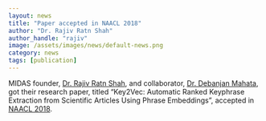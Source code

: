 ```yaml
---
layout: news
title: "Paper accepted in NAACL 2018"
author: "Dr. Rajiv Ratn Shah"
author_handle: "rajiv"
image: /assets/images/news/default-news.png
category: news
tags: [publication]
---
```

MIDAS founder, [Dr. Rajiv Ratn Shah][1], and collaborator, [Dr. Debanjan Mahata][2], got their research paper, titled “Key2Vec: Automatic Ranked Keyphrase Extraction from Scientific Articles Using Phrase Embeddings”, accepted in [NAACL 2018][3].

[1]: https://www.iiitd.ac.in/rajivratn
[2]: https://www.linkedin.com/in/debanjanmahata/
[3]: http://naacl2018.org/
